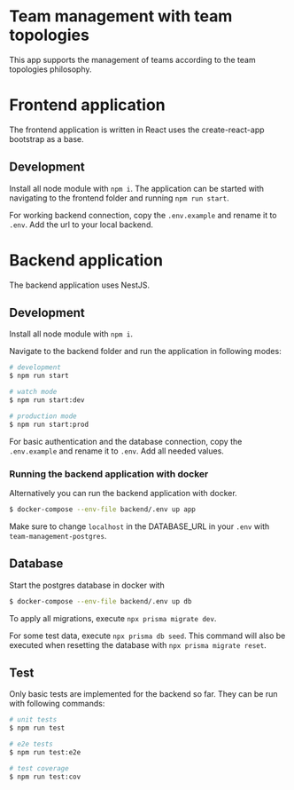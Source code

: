 # Team management with team topologies 
This app supports the management of teams 
according to the team topologies philosophy.

# Frontend application
The frontend application is written in React uses the create-react-app 
bootstrap as a base.

## Development
Install all node module with `npm i`.
The application can be started with navigating to the frontend folder and 
running `npm run start`.

For working backend connection, copy the `.env.example` and rename it to `.env`.
Add the url to your local backend.


# Backend application
The backend application uses NestJS.

## Development
Install all node module with `npm i`.

Navigate to the backend folder and run the application in following modes:
```bash
# development
$ npm run start

# watch mode
$ npm run start:dev

# production mode
$ npm run start:prod
```

For basic authentication and the database connection, copy the `.env.example` 
and rename it 
to `.env`.
Add all needed values.

### Running the backend application with docker
Alternatively you can run the backend application with docker.
```bash
$ docker-compose --env-file backend/.env up app
````
Make sure to change `localhost` in the DATABASE_URL in your `.env` with 
`team-management-postgres`.

## Database
Start the postgres database in docker with
```bash
$ docker-compose --env-file backend/.env up db
````

To apply all migrations, execute `npx prisma migrate dev`.

For some test data, execute
`npx prisma db seed`. This command will also be executed when resetting the 
database with `npx prisma migrate reset`.

## Test
Only basic tests are implemented for the backend so far. They can be run 
with following commands:

```bash
# unit tests
$ npm run test

# e2e tests
$ npm run test:e2e

# test coverage
$ npm run test:cov
```
